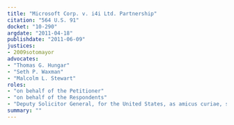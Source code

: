 ```yaml
---
title: "Microsoft Corp. v. i4i Ltd. Partnership"
citation: "564 U.S. 91"
docket: "10-290"
argdate: "2011-04-18"
publishdate: "2011-06-09"
justices:
- 2009sotomayor
advocates:
- "Thomas G. Hungar"
- "Seth P. Waxman"
- "Malcolm L. Stewart"
roles:
- "on behalf of the Petitioner"
- "on behalf of the Respondents"
- "Deputy Solicitor General, for the United States, as amicus curiae, supporting the Respondents"
summary: ""
---
```


